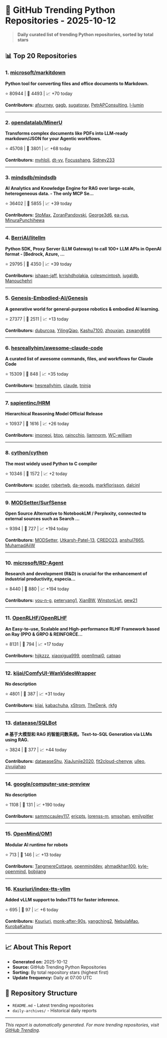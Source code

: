 # 🐍 GitHub Trending Python Repositories - 2025-10-12

> **Daily curated list of trending Python repositories, sorted by total stars**

## 📊 Top 20 Repositories

### 1. [microsoft/markitdown](https://github.com/microsoft/markitdown)

**Python tool for converting files and office documents to Markdown.**

⭐ 80944 | 🍴 4493 | 📈 +70 today

**Contributors:** [afourney](https://github.com/afourney), [gagb](https://github.com/gagb), [sugatoray](https://github.com/sugatoray), [PetrAPConsulting](https://github.com/PetrAPConsulting), [l-lumin](https://github.com/l-lumin)

---

### 2. [opendatalab/MinerU](https://github.com/opendatalab/MinerU)

**Transforms complex documents like PDFs into LLM-ready markdown/JSON for your Agentic workflows.**

⭐ 45708 | 🍴 3801 | 📈 +68 today

**Contributors:** [myhloli](https://github.com/myhloli), [dt-yy](https://github.com/dt-yy), [Focusshang](https://github.com/Focusshang), [Sidney233](https://github.com/Sidney233)

---

### 3. [mindsdb/mindsdb](https://github.com/mindsdb/mindsdb)

**AI Analytics and Knowledge Engine for RAG over large-scale, heterogeneous data. - The only MCP Se...**

⭐ 36402 | 🍴 5855 | 📈 +39 today

**Contributors:** [StpMax](https://github.com/StpMax), [ZoranPandovski](https://github.com/ZoranPandovski), [George3d6](https://github.com/George3d6), [ea-rus](https://github.com/ea-rus), [MinuraPunchihewa](https://github.com/MinuraPunchihewa)

---

### 4. [BerriAI/litellm](https://github.com/BerriAI/litellm)

**Python SDK, Proxy Server (LLM Gateway) to call 100+ LLM APIs in OpenAI format - [Bedrock, Azure, ...**

⭐ 29795 | 🍴 4350 | 📈 +39 today

**Contributors:** [ishaan-jaff](https://github.com/ishaan-jaff), [krrishdholakia](https://github.com/krrishdholakia), [colesmcintosh](https://github.com/colesmcintosh), [jugaldb](https://github.com/jugaldb), [Manouchehri](https://github.com/Manouchehri)

---

### 5. [Genesis-Embodied-AI/Genesis](https://github.com/Genesis-Embodied-AI/Genesis)

**A generative world for general-purpose robotics & embodied AI learning.**

⭐ 27377 | 🍴 2511 | 📈 +13 today

**Contributors:** [duburcqa](https://github.com/duburcqa), [YilingQiao](https://github.com/YilingQiao), [Kashu7100](https://github.com/Kashu7100), [zhouxian](https://github.com/zhouxian), [zswang666](https://github.com/zswang666)

---

### 6. [hesreallyhim/awesome-claude-code](https://github.com/hesreallyhim/awesome-claude-code)

**A curated list of awesome commands, files, and workflows for Claude Code**

⭐ 15309 | 🍴 848 | 📈 +35 today

**Contributors:** [hesreallyhim](https://github.com/hesreallyhim), [claude](https://github.com/claude), [tninja](https://github.com/tninja)

---

### 7. [sapientinc/HRM](https://github.com/sapientinc/HRM)

**Hierarchical Reasoning Model Official Release**

⭐ 10937 | 🍴 1616 | 📈 +26 today

**Contributors:** [imoneoi](https://github.com/imoneoi), [btoo](https://github.com/btoo), [raincchio](https://github.com/raincchio), [liamnorm](https://github.com/liamnorm), [WC-william](https://github.com/WC-william)

---

### 8. [cython/cython](https://github.com/cython/cython)

**The most widely used Python to C compiler**

⭐ 10346 | 🍴 1572 | 📈 +2 today

**Contributors:** [scoder](https://github.com/scoder), [robertwb](https://github.com/robertwb), [da-woods](https://github.com/da-woods), [markflorisson](https://github.com/markflorisson), [dalcinl](https://github.com/dalcinl)

---

### 9. [MODSetter/SurfSense](https://github.com/MODSetter/SurfSense)

**Open Source Alternative to NotebookLM / Perplexity, connected to external sources such as Search ...**

⭐ 9394 | 🍴 727 | 📈 +194 today

**Contributors:** [MODSetter](https://github.com/MODSetter), [Utkarsh-Patel-13](https://github.com/Utkarsh-Patel-13), [CREDO23](https://github.com/CREDO23), [anshul7665](https://github.com/anshul7665), [MuhamadAjiW](https://github.com/MuhamadAjiW)

---

### 10. [microsoft/RD-Agent](https://github.com/microsoft/RD-Agent)

**Research and development (R&D) is crucial for the enhancement of industrial productivity, especia...**

⭐ 8440 | 🍴 880 | 📈 +194 today

**Contributors:** [you-n-g](https://github.com/you-n-g), [peteryang1](https://github.com/peteryang1), [XianBW](https://github.com/XianBW), [WinstonLiyt](https://github.com/WinstonLiyt), [qew21](https://github.com/qew21)

---

### 11. [OpenRLHF/OpenRLHF](https://github.com/OpenRLHF/OpenRLHF)

**An Easy-to-use, Scalable and High-performance RLHF Framework based on Ray (PPO & GRPO & REINFORCE...**

⭐ 8131 | 🍴 794 | 📈 +17 today

**Contributors:** [hijkzzz](https://github.com/hijkzzz), [xiaoxigua999](https://github.com/xiaoxigua999), [openllmai0](https://github.com/openllmai0), [catqaq](https://github.com/catqaq)

---

### 12. [kijai/ComfyUI-WanVideoWrapper](https://github.com/kijai/ComfyUI-WanVideoWrapper)

**No description**

⭐ 4801 | 🍴 387 | 📈 +31 today

**Contributors:** [kijai](https://github.com/kijai), [kabachuha](https://github.com/kabachuha), [xStrom](https://github.com/xStrom), [TheDenk](https://github.com/TheDenk), [rkfg](https://github.com/rkfg)

---

### 13. [dataease/SQLBot](https://github.com/dataease/SQLBot)

**🔥 基于大模型和 RAG 的智能问数系统。Text-to-SQL Generation via LLMs using RAG.**

⭐ 3824 | 🍴 377 | 📈 +44 today

**Contributors:** [dataeaseShu](https://github.com/dataeaseShu), [XiaJunjie2020](https://github.com/XiaJunjie2020), [fit2cloud-chenyw](https://github.com/fit2cloud-chenyw), [ulleo](https://github.com/ulleo), [ziyujiahao](https://github.com/ziyujiahao)

---

### 14. [google/computer-use-preview](https://github.com/google/computer-use-preview)

**No description**

⭐ 1108 | 🍴 131 | 📈 +190 today

**Contributors:** [sammccauley117](https://github.com/sammccauley117), [ericpts](https://github.com/ericpts), [lorenss-m](https://github.com/lorenss-m), [smsohan](https://github.com/smsohan), [emilypitler](https://github.com/emilypitler)

---

### 15. [OpenMind/OM1](https://github.com/OpenMind/OM1)

**Modular AI runtime for robots**

⭐ 713 | 🍴 146 | 📈 +13 today

**Contributors:** [TangmereCottage](https://github.com/TangmereCottage), [openminddev](https://github.com/openminddev), [ahmadkhan100](https://github.com/ahmadkhan100), [kyle-openmind](https://github.com/kyle-openmind), [bobjiang](https://github.com/bobjiang)

---

### 16. [Ksuriuri/index-tts-vllm](https://github.com/Ksuriuri/index-tts-vllm)

**Added vLLM support to IndexTTS for faster inference.**

⭐ 695 | 🍴 97 | 📈 +6 today

**Contributors:** [Ksuriuri](https://github.com/Ksuriuri), [monk-after-90s](https://github.com/monk-after-90s), [yangching2](https://github.com/yangching2), [NebulaMao](https://github.com/NebulaMao), [KurobaKaitou](https://github.com/KurobaKaitou)

---


## 📈 About This Report

- **Generated on:** 2025-10-12
- **Source:** GitHub Trending Python Repositories
- **Sorting:** By total repository stars (highest first)
- **Update frequency:** Daily at 07:00 UTC

## 🔗 Repository Structure

- `README.md` - Latest trending repositories
- `daily-archives/` - Historical daily reports

---

*This report is automatically generated. For more trending repositories, visit [GitHub Trending](https://github.com/trending/python).*
